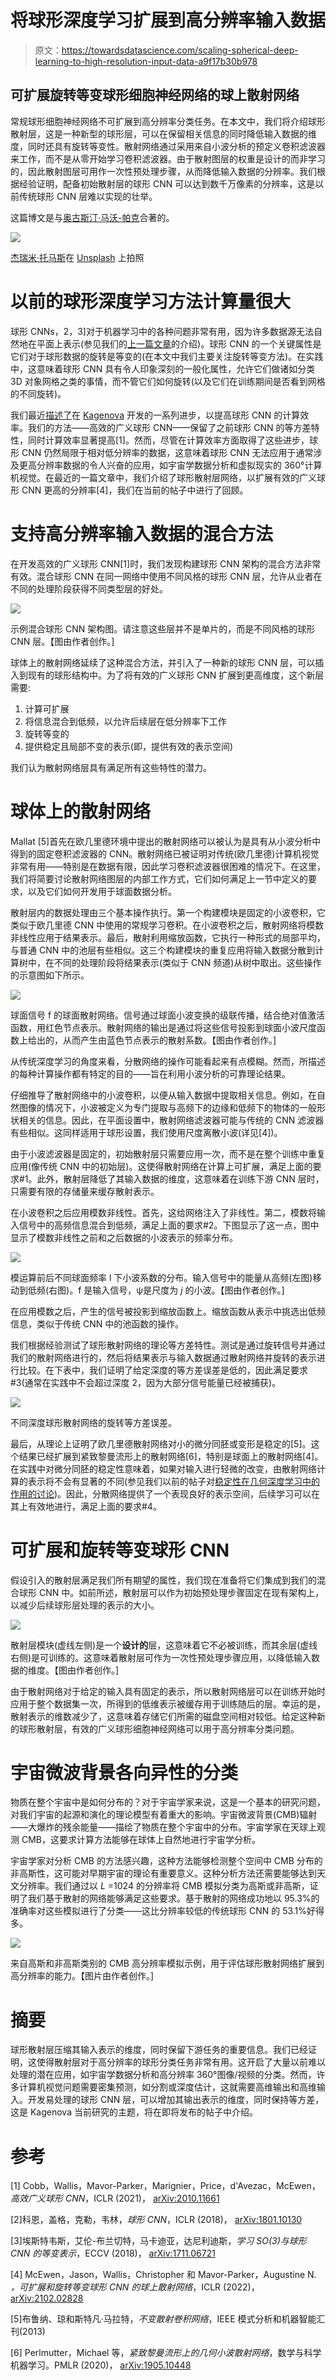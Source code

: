 # 将球形深度学习扩展到高分辨率输入数据

> 原文：<https://towardsdatascience.com/scaling-spherical-deep-learning-to-high-resolution-input-data-a9f17b30b978>

## 可扩展旋转等变球形细胞神经网络的球上散射网络

常规球形细胞神经网络不可扩展到高分辨率分类任务。在本文中，我们将介绍球形散射层，这是一种新型的球形层，可以在保留相关信息的同时降低输入数据的维度，同时还具有旋转等变性。散射网络通过采用来自小波分析的预定义卷积滤波器来工作，而不是从零开始学习卷积滤波器。由于散射图层的权重是设计的而非学习的，因此散射图层可用作一次性预处理步骤，从而降低输入数据的分辨率。我们根据经验证明，配备初始散射层的球形 CNN 可以达到数千万像素的分辨率，这是以前传统球形 CNN 层难以实现的壮举。

这篇博文是与[奥古斯汀·马沃-帕克](https://self-supervisor.github.io/)合著的。

![](img/104b2c91f600e28294a85278388862d2.png)

[杰瑞米·托马斯](https://unsplash.com/@jeremythomasphoto?utm_source=medium&utm_medium=referral)在 [Unsplash](https://unsplash.com?utm_source=medium&utm_medium=referral) 上拍照

# 以前的球形深度学习方法计算量很大

球形 CNNs，2，3]对于机器学习中的各种问题非常有用，因为许多数据源无法自然地在平面上表示(参见我们的[上一篇文章](/geometric-deep-learning-for-spherical-data-55612742d05f)的介绍)。球形 CNN 的一个关键属性是它们对于球形数据的旋转是等变的(在本文中我们主要关注旋转等变方法)。在实践中，这意味着球形 CNN 具有令人印象深刻的一般化属性，允许它们做诸如分类 3D 对象网格之类的事情，而不管它们如何旋转(以及它们在训练期间是否看到网格的不同旋转)。

我们最近[描述了](/efficient-generalized-spherical-cnns-1493426362ca)在 [Kagenova](https://www.kagenova.com/) 开发的一系列进步，以提高球形 CNN 的计算效率。我们的方法——高效的广义球形 CNN——保留了之前球形 CNN 的等方差特性，同时计算效率显著提高[1]。然而，尽管在计算效率方面取得了这些进步，球形 CNN 仍然局限于相对低分辨率的数据，这意味着球形 CNN 无法应用于通常涉及更高分辨率数据的令人兴奋的应用，如宇宙学数据分析和虚拟现实的 360°计算机视觉。在最近的一篇文章中，我们介绍了球形散射层网络，以扩展有效的广义球形 CNN 更高的分辨率[4]，我们在当前的帖子中进行了回顾。

# 支持高分辨率输入数据的混合方法

在开发高效的广义球形 CNN[1]时，我们发现构建球形 CNN 架构的混合方法非常有效。混合球形 CNN 在同一网络中使用不同风格的球形 CNN 层，允许从业者在不同的处理阶段获得不同类型层的好处。

![](img/d583dbb6dea3e1120490a7f48942686e.png)

示例混合球形 CNN 架构图。请注意这些层并不是单片的，而是不同风格的球形 CNN 层。【图由作者创作。]

球体上的散射网络延续了这种混合方法，并引入了一种新的球形 CNN 层，可以插入到现有的球形结构中。为了将有效的广义球形 CNN 扩展到更高维度，这个新层需要:

1.  计算可扩展
2.  将信息混合到低频，以允许后续层在低分辨率下工作
3.  旋转等变的
4.  提供稳定且局部不变的表示(即，提供有效的表示空间)

我们认为散射网络层具有满足所有这些特性的潜力。

# 球体上的散射网络

Mallat [5]首先在欧几里德环境中提出的散射网络可以被认为是具有从小波分析中得到的固定卷积滤波器的 CNN。散射网络已被证明对传统(欧几里德)计算机视觉非常有用——特别是在数据有限，因此学习卷积滤波器很困难的情况下。在这里，我们将简要讨论散射网络图层的内部工作方式，它们如何满足上一节中定义的要求，以及它们如何开发用于球面数据分析。

散射层内的数据处理由三个基本操作执行。第一个构建模块是固定的小波卷积，它类似于欧几里德 CNN 中使用的常规学习卷积。在小波卷积之后，散射网络将模数非线性应用于结果表示。最后，散射利用缩放函数，它执行一种形式的局部平均，与普通 CNN 中的池层有些相似。这三个构建模块的重复应用将输入数据分散到计算树中，在不同的处理阶段将结果表示(类似于 CNN 频道)从树中取出。这些操作的示意图如下所示。

![](img/e4c730f8c1c17c1d1d13e04c339da5c8.png)

球面信号 f 的球面散射网络。信号通过球面小波变换的级联传播，结合绝对值激活函数，用红色节点表示。散射网络的输出是通过将这些信号投影到球面小波尺度函数上给出的，从而产生由蓝色节点表示的散射系数。【图由作者创作。]

从传统深度学习的角度来看，分散网络的操作可能看起来有点模糊。然而，所描述的每种计算操作都有特定的目的——旨在利用小波分析的可靠理论结果。

仔细推导了散射网络中的小波卷积，以便从输入数据中提取相关信息。例如，在自然图像的情况下，小波被定义为专门提取与高频下的边缘和低频下的物体的一般形状相关的信息。因此，在平面设置中，散射网络滤波器可能与传统的 CNN 滤波器有些相似。这同样适用于球形设置，我们使用尺度离散小波(详见[4])。

由于小波滤波器是固定的，初始散射层只需要应用一次，而不是在整个训练中重复应用(像传统 CNN 中的初始层)。这使得散射网络在计算上可扩展，满足上面的要求#1。此外，散射层降低了其输入数据的维度，这意味着在训练下游 CNN 层时，只需要有限的存储量来缓存散射表示。

在小波卷积之后应用模数非线性。首先，这给网络注入了非线性。第二，模数将输入信号中的高频信息混合到低频，满足上面的要求#2。下图显示了这一点，图中显示了模数非线性之前和之后数据的小波表示的频率分布。

![](img/7719ab9ba798667dcc553a9b67d2ad07.png)

模运算前后不同球面频率 l 下小波系数的分布。输入信号中的能量从高频(左图)移动到低频(右图)。f 是输入信号，ψ是尺度为 *j* 的小波。【图由作者创作。]

在应用模数之后，产生的信号被投影到缩放函数上。缩放函数从表示中挑选出低频信息，类似于传统 CNN 中的池函数的操作。

我们根据经验测试了球形散射网络的理论等方差特性。测试是通过旋转信号并通过我们的散射网络进行的，然后将结果表示与输入数据通过散射网络并旋转的表示进行比较。在下表中，我们证明了给定深度的等方差误差是低的，因此满足要求#3(通常在实践中不会超过深度 2，因为大部分信号能量已经被捕获)。

![](img/291f5cf57f6feb12cb46e97d4844f1b1.png)

不同深度球形散射网络的旋转等方差误差。

最后，从理论上证明了欧几里德散射网络对小的微分同胚或变形是稳定的[5]。这个结果已经扩展到紧致黎曼流形上的散射网络[6]，特别是球面上的散射网络[4]。在实践中对微分同胚的稳定性意味着，如果对输入进行轻微的改变，由散射网络计算的表示将不会有显著的不同(参见我们以前的帖子对[稳定性在几何深度学习中的作用的讨论](/a-brief-introduction-to-geometric-deep-learning-dae114923ddb))。因此，分散网络提供了一个表现良好的表示空间，后续学习可以在其上有效地进行，满足上面的要求#4。

# 可扩展和旋转等变球形 CNN

假设引入的散射层满足我们所有期望的属性，我们现在准备将它们集成到我们的混合球形 CNN 中。如前所述，散射层可以作为初始预处理步骤固定在现有架构上，以减少后续球形层处理的表示的大小。

![](img/505a6888b759593e017d22806140ab2b.png)

散射层模块(虚线左侧)是一个**设计的**层，这意味着它不必被训练，而其余层(虚线右侧)是可训练的。这意味着散射层可作为一次性预处理步骤应用，以降低输入数据的维度。【图由作者创作。]

由于散射网络对于给定的输入具有固定的表示，所以散射网络层可以在训练开始时应用于整个数据集一次，所得到的低维表示被缓存用于训练随后的层。幸运的是，散射表示的维数减少了，这意味着存储它们所需的磁盘空间相对较低。给定这种新的球形散射层，有效的广义球形细胞神经网络可以用于高分辨率分类问题。

# 宇宙微波背景各向异性的分类

物质在整个宇宙中是如何分布的？对于宇宙学家来说，这是一个基本的研究问题，对我们宇宙的起源和演化的理论模型有着重大的影响。宇宙微波背景(CMB)辐射——大爆炸的残余能量——描绘了物质在整个宇宙中的分布。宇宙学家在天球上观测 CMB，这要求计算方法能够在球体上自然地进行宇宙学分析。

宇宙学家对分析 CMB 的方法感兴趣，这种方法能够检测整个空间中 CMB 分布的非高斯性，这可能对早期宇宙的理论有重要意义。这种分析方法还需要能够达到天文分辨率。我们通过以 *L* =1024 的分辨率将 CMB 模拟分类为高斯或非高斯，证明了我们基于散射的网络能够满足这些要求。基于散射的网络成功地以 95.3%的准确率对这些模拟进行了分类——这比分辨率较低的传统球形 CNN 的 53.1%好得多。

![](img/fb7af8ddc9d350544be5cb0938e18f45.png)

来自高斯和非高斯类别的 CMB 高分辨率模拟示例，用于评估球形散射网络扩展到高分辨率的能力。【图片由作者创作。]

# 摘要

球形散射层压缩其输入表示的维度，同时保留下游任务的重要信息。我们已经证明，这使得散射层对于高分辨率的球形分类任务非常有用。这开启了大量以前难以处理的潜在应用，如宇宙学数据分析和高分辨率 360°图像/视频的分类。然而，许多计算机视觉问题需要密集预测，如分割或深度估计，这就需要高维输出和高维输入。开发易处理的球形 CNN 层，可以增加其输出表示的维度，同时保持等方差，这是 Kagenova 当前研究的主题，将在即将发布的帖子中介绍。

# 参考

[1] Cobb，Wallis，Mavor-Parker，Marignier，Price，d'Avezac，McEwen，*高效广义球形 CNN*，ICLR (2021)， [arXiv:2010.11661](https://arxiv.org/abs/2010.11661#)

[2]科恩，盖格，克勒，韦林，*球形 CNN*，ICLR (2018)， [arXiv:1801.10130](https://arxiv.org/abs/1801.10130)

[3]埃斯特韦斯，艾伦-布兰切特，马卡迪亚，达尼利迪斯，*学习 SO(3)与球形 CNN 的等变表示*，ECCV (2018)， [arXiv:1711.06721](https://arxiv.org/abs/1711.06721)

[4] McEwen，Jason，Wallis，Christopher 和 Mavor-Parker，Augustine N. *，可扩展和旋转等变球形 CNN 的球上散射网络*，ICLR (2022)， [arXiv:2102.02828](https://arxiv.org/abs/2102.02828)

[5]布鲁纳、琼和斯特凡·马拉特，*不变散射卷积网络*，IEEE 模式分析和机器智能汇刊(2013)

[6] Perlmutter，Michael 等，*紧致黎曼流形上的几何小波散射网络*，数学与科学机器学习。PMLR (2020)， [arXiv:1905.10448](https://arxiv.org/abs/1905.10448)